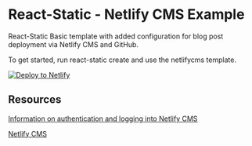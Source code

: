 # React-Static - Netlify CMS Example

React-Static Basic template with added configuration for blog post deployment via Netlify CMS and GitHub.

To get started, run react-static create and use the netlifycms template.

[![Deploy to Netlify](https://www.netlify.com/img/deploy/button.svg)](https://app.netlify.com/start/deploy?repository=https://github.com/nozzle/react-static/tree/master/examples/netlifycms.git)

## Resources

[Information on authentication and logging into Netlify CMS](https://www.netlifycms.org/docs/add-to-your-site/#authentication)

[Netlify CMS](https://github.com/netlify/netlify-cms.git)
